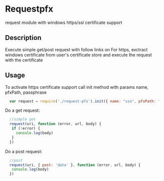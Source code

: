 # Requestpfx
request module with windows https/ssl certificate support

## Description
Execute simple get/post request with follow links on
For https, exctract windows certificate from user's certificate store and execute the request with the certificate


## Usage
To activate https certificate support call init method with params name, pfxPath, passphrase
```js
  var request = require('./request-pfx').init({ name: "sso", pfxPath: "test.pfx", passphrase: "testpass"}).download
```

Do a get request:
```js
  //simple get
  request(uri, function (error, url, body) {
   if (!error) {
     console.log(body)
   }
  })
```

Do a post request:
```js
  //post
  request(uri, { post: 'data' }, function (error, url, body) {
   console.log(body)
  })
```
